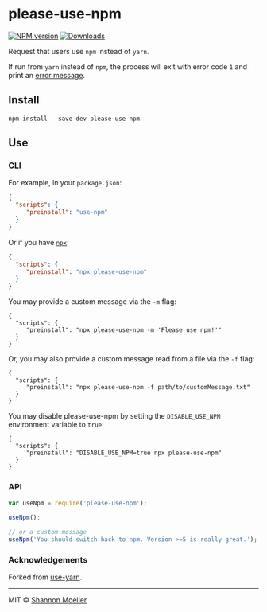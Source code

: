 # please-use-npm

[![NPM version][npm-img]][npm-url] [![Downloads][downloads-img]][npm-url]

Request that users use `npm` instead of `yarn`.

If run from `yarn` instead of `npm`, the process will exit with error code `1` and print an [error message](https://raw.githubusercontent.com/shannonmoeller/use-npm/master/message.txt).

## Install

`npm install --save-dev please-use-npm`

## Use

### CLI

For example, in your `package.json`:
```json
{
  "scripts": {
     "preinstall": "use-npm"
  }
}
```

Or if you have [`npx`][npx]:
```json
{
  "scripts": {
     "preinstall": "npx please-use-npm"
  }
}
```

You may provide a custom message via the `-m` flag:
```
{
  "scripts": {
     "preinstall": "npx please-use-npm -m 'Please use npm!'"
  }
}
```

Or, you may also provide a custom message read from a file via the `-f` flag:
```
{
  "scripts": {
     "preinstall": "npx please-use-npm -f path/to/customMessage.txt"
  }
}
```

You may disable please-use-npm by setting the `DISABLE_USE_NPM` environment variable to `true`:
```
{
  "scripts": {
     "preinstall": "DISABLE_USE_NPM=true npx please-use-npm"
  }
}
```

### API

```js
var useNpm = require('please-use-npm');

useNpm();

// or a custom message
useNpm('You should switch back to npm. Version >=5 is really great.');
```

### Acknowledgements

Forked from [use-yarn](http://npm.im/use-yarn).

----

MIT © [Shannon Moeller](http://shannonmoeller.com)

[npx]:           https://www.npmjs.com/package/npx
[downloads-img]: http://img.shields.io/npm/dm/please-use-npm.svg?style=flat-square
[npm-img]:       http://img.shields.io/npm/v/please-use-npm.svg?style=flat-square
[npm-url]:       https://npmjs.org/package/please-use-npm
